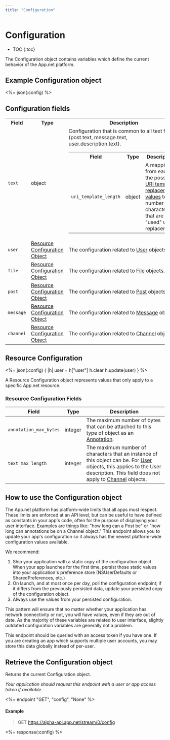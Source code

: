 ```yaml
---
title: "Configuration"
---
```


# Configuration

* TOC
{:toc}

The Configuration object contains variables which define the current behavior of the App.net platform.

## Example Configuration object

<%= json(:config) %>

## Configuration fields

<table class='table table-striped'>
    <tr>
        <th>Field</th>
        <th>Type</th>
        <th>Description</th>
    </tr>
    <tr>
        <td><code>text</code></td>
        <td>object</td>
        <td>
            Configuration that is common to all text fields (post.text, message.text, user.description.text).
            <br>
            <table class='table table-striped'>
                <tr>
                    <th>Field</th>
                    <th>Type</th>
                    <th>Description</th>
                </tr>
                <tr>
                    <td><code>uri_template_length</code></td>
                    <td>object</td>
                    <td>A mapping from each of the possible <a href="/docs/meta/entities/#uri-templates">URI template replacement values</a> to the number of characters that are "used" upon replacement.</td>
                </tr>
            </table>
        </td>
    </tr>
    <tr>
        <td><code>user</code></td>
        <td><a href="#resource-configuration">Resource Configuration Object</a></td>
        <td>The configuration related to <a href="/docs/resources/user/">User</a> objects.</td>
    </tr>
    <tr>
        <td><code>file</code></td>
        <td><a href="#resource-configuration">Resource Configuration Object</a></td>
        <td>The configuration related to <a href="/docs/resources/file/">File</a> objects.</td>
    </tr>
    <tr>
        <td><code>post</code></td>
        <td><a href="#resource-configuration">Resource Configuration Object</a></td>
        <td>The configuration related to <a href="/docs/resources/post/">Post</a> objects.</td>
    </tr>
    <tr>
        <td><code>message</code></td>
        <td><a href="#resource-configuration">Resource Configuration Object</a></td>
        <td>The configuration related to <a href="/docs/resources/message/">Message</a> objects.</td>
    </tr>
    <tr>
        <td><code>channel</code></td>
        <td><a href="#resource-configuration">Resource Configuration Object</a></td>
        <td>The configuration related to <a href="/docs/resources/channel/">Channel</a> objects.</td>
    </tr>
</table>

## Resource Configuration

<%= json(:config) { |h|
    user = h["user"]
    h.clear
    h.update(user)
} %>

A Resource Configuration object represents values that only apply to a specific App.net resource.

### Resource Configuration Fields

<table class='table table-striped'>
    <thead>
        <tr>
            <th>Field</th>
            <th>Type</th>
            <th>Description</th>
        </tr>
    </thead>
    <tbody>
        <tr>
            <td><code>annotation_max_bytes</code></td>
            <td>integer</td>
            <td>The maximum number of bytes that can be attached to this type of object as an <a href="/docs/meta/annotations/">Annotation</a>.</td>
        </tr>
        <tr>
            <td><code>text_max_length</code></td>
            <td>integer</td>
            <td>The maximum number of characters that an instance of this object can be. For <a href="/docs/resources/user/">User</a> objects, this applies to the User description. This field does not apply to <a href="/docs/resources/channel/">Channel</a> objects.</td>
        </tr>
    </tbody>
</table>

## How to use the Configuration object

The App.net platform has platform-wide limits that all apps must respect. These limits are enforced at an API level, but can be useful to have defined as constants in your app's code, often for the purpose of displaying your user interface. Examples are things like: "how long can a Post be" or "how long can annotations be on a Channel object." This endpoint allows you to update your app's configuration so it always has the newest platform-wide configuration values available.

We recommend:

1. Ship your application with a static copy of the configuration object. When your app launches for the first time, persist those static values into your application's preference store (NSUserDefaults or SharedPreferences, etc.)
2. On launch, and at most once per day, poll the configuration endpoint; if it differs from the previously persisted data, update your persisted copy of the configuration object.
3. Always use the values from your persisted configuration.

This pattern will ensure that no matter whether your application has network connectivity or not, you will have values, even if they are out of date. As the majority of these variables are related to user interface, slightly outdated configuration variables are generally not a problem.

This endpoint should be queried with an access token if you have one. If you are creating an app which supports multiple user accounts, you may store this data globally instead of per-user.

## Retrieve the Configuration object

Returns the current Configuration object.

*Your application should request this endpoint with a user or app access token if available.*

<%= endpoint "GET", "config", "None" %>

#### Example

> GET https://alpha-api.app.net/stream/0/config

<%= response(:config) %>
